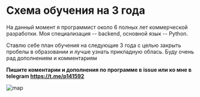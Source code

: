 # Схема обучения на 3 года

На данный момент я программист около 6 полных лет коммерческой разработки. Моя специализация -- backend, основной язык -- Python. 

Ставлю себе план обучения на следующие 3 года с целью закрыть пробелы в образовании и лучше узнать прикладную облась. Буду очень рад дополнениям и комментариям

**Пишите коментарии и дополнения по программе в issue или ко мне в telegram https://t.me/p141592**

![map](education.png)

